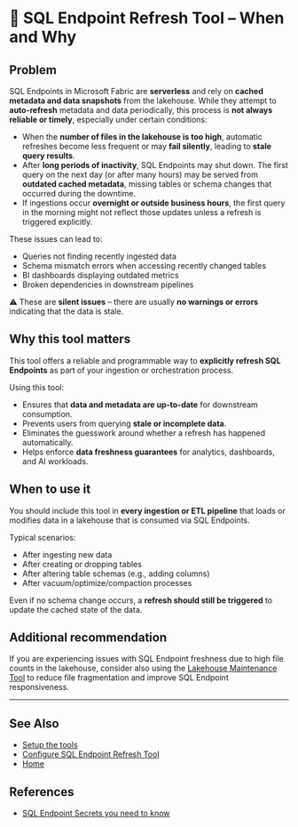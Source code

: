 # 🔄 SQL Endpoint Refresh Tool – When and Why

## Problem

SQL Endpoints in Microsoft Fabric are **serverless** and rely on **cached metadata and data snapshots** from the lakehouse. While they attempt to **auto-refresh** metadata and data periodically, this process is **not always reliable or timely**, especially under certain conditions:

- When the **number of files in the lakehouse is too high**, automatic refreshes become less frequent or may **fail silently**, leading to **stale query results**.
- After **long periods of inactivity**, SQL Endpoints may shut down. The first query on the next day (or after many hours) may be served from **outdated cached metadata**, missing tables or schema changes that occurred during the downtime.
- If ingestions occur **overnight or outside business hours**, the first query in the morning might not reflect those updates unless a refresh is triggered explicitly.

These issues can lead to:
- Queries not finding recently ingested data
- Schema mismatch errors when accessing recently changed tables
- BI dashboards displaying outdated metrics
- Broken dependencies in downstream pipelines

⚠️ These are **silent issues** – there are usually **no warnings or errors** indicating that the data is stale.

## Why this tool matters

This tool offers a reliable and programmable way to **explicitly refresh SQL Endpoints** as part of your ingestion or orchestration process.

Using this tool:
- Ensures that **data and metadata are up-to-date** for downstream consumption.
- Prevents users from querying **stale or incomplete data**.
- Eliminates the guesswork around whether a refresh has happened automatically.
- Helps enforce **data freshness guarantees** for analytics, dashboards, and AI workloads.

## When to use it

You should include this tool in **every ingestion or ETL pipeline** that loads or modifies data in a lakehouse that is consumed via SQL Endpoints.

Typical scenarios:
- After ingesting new data
- After creating or dropping tables
- After altering table schemas (e.g., adding columns)
- After vacuum/optimize/compaction processes

Even if no schema change occurs, a **refresh should still be triggered** to update the cached state of the data.

## Additional recommendation

If you are experiencing issues with SQL Endpoint freshness due to high file counts in the lakehouse, consider also using the [Lakehouse Maintenance Tool](https://github.com/Onyx-Data/FabOps-Toolkit/docs/Onyx-Tools/lakehouse-maintenance.md) to reduce file fragmentation and improve SQL Endpoint responsiveness.

---

## See Also

- [Setup the tools](https://github.com/Onyx-Data/FabOps-Toolkit/docs/Setup)
- [Configure SQL Endpoint Refresh Tool](https://github.com/Onyx-Data/FabOps-Toolkit/docs/How-to-Set-Up-Tool-docs/SQL-Endpoint-Refresh-Tool)
- [Home](https://github.com/Onyx-Data/FabOps-Toolkit/README.md)


## References

- [SQL Endpoint Secrets you need to know](https://www.red-gate.com/simple-talk/blogs/sql-endpoint-secrets-you-need-to-know/)
